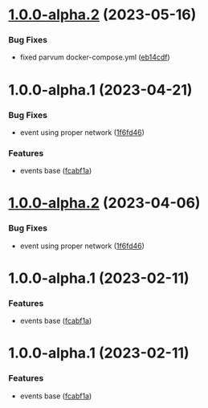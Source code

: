 # [1.0.0-alpha.2](https://github.com/parvum-lambda/events/compare/v1.0.0-alpha.1...v1.0.0-alpha.2) (2023-05-16)


### Bug Fixes

* fixed parvum docker-compose.yml ([eb14cdf](https://github.com/parvum-lambda/events/commit/eb14cdf150a337950d3f55aa601b2b3e46a5d5d9))

# 1.0.0-alpha.1 (2023-04-21)


### Bug Fixes

* event using proper network ([1f6fd46](https://github.com/parvum-lambda/events/commit/1f6fd46e6a3b1f8b8e91ba735c68fc8dfb752285))


### Features

* events base ([fcabf1a](https://github.com/parvum-lambda/events/commit/fcabf1a0e395f4deb2e936bb37fe1fd57165c336))

# [1.0.0-alpha.2](https://github.com/parvum-lambda/events/compare/v1.0.0-alpha.1...v1.0.0-alpha.2) (2023-04-06)


### Bug Fixes

* event using proper network ([1f6fd46](https://github.com/parvum-lambda/events/commit/1f6fd46e6a3b1f8b8e91ba735c68fc8dfb752285))

# 1.0.0-alpha.1 (2023-02-11)


### Features

* events base ([fcabf1a](https://github.com/parvum-lambda/events/commit/fcabf1a0e395f4deb2e936bb37fe1fd57165c336))

# 1.0.0-alpha.1 (2023-02-11)


### Features

* events base ([fcabf1a](https://github.com/parvum-lambda/events/commit/fcabf1a0e395f4deb2e936bb37fe1fd57165c336))
